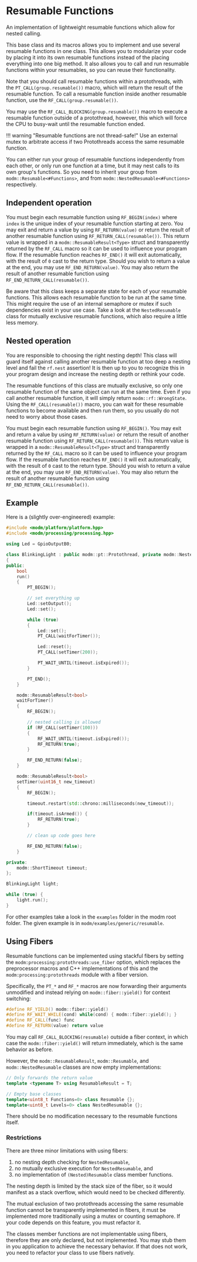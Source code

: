 # Resumable Functions

An implementation of lightweight resumable functions which allow for nested
calling.

This base class and its macros allows you to implement and use several resumable
functions in one class. This allows you to modularize your code by placing it
into its own resumable functions instead of the placing everything into one big
method. It also allows you to call and run resumable functions within your
resumables, so you can reuse their functionality.

Note that you should call resumable functions within a protothreads, with the
`PT_CALL(group.resumable())` macro, which will return the result of the
resumable function. To call a resumable function inside another resumable
function, use the `RF_CALL(group.resumable())`.

You may use the `RF_CALL_BLOCKING(group.resumable())` macro to execute a
resumable function outside of a protothread, however, this which will force the
CPU to busy-wait until the resumable function ended.

!!! warning "Resumable functions are not thread-safe!"
    Use an external mutex to arbitrate access if two Protothreads access the
    same resumable function.

You can either run your group of resumable functions independently from each
other, or only run one function at a time, but it may nest calls to its own
group's functions. So you need to inherit your group from
`modm::Resumable<#Functions>`, and from `modm::NestedResumable<#Functions>`
respectively.


## Independent operation

You must begin each resumable function using `RF_BEGIN(index)` where `index` is
the unique index of your resumable function starting at zero. You may exit and
return a value by using `RF_RETURN(value)` or return the result of another
resumable function using `RF_RETURN_CALL(resumable())`. This return value is
wrapped in a `modm::ResumableResult<Type>` struct and transparently returned by
the `RF_CALL` macro so it can be used to influence your program flow. If the
resumable function reaches `RF_END()` it will exit automatically, with the
result of `0` cast to the return type. Should you wish to return a value at the
end, you may use `RF_END_RETURN(value)`. You may also return the result of
another resumable function using `RF_END_RETURN_CALL(resumable())`.

Be aware that this class keeps a separate state for each of your resumable
functions. This allows each resumable function to be run at the same time. This
might require the use of an internal semaphore or mutex if such dependencies
exist in your use case. Take a look at the `NestedResumable` class for mutually
exclusive resumable functions, which also require a little less memory.


## Nested operation

You are responsible to choosing the right nesting depth! This class will guard
itself against calling another resumable function at too deep a nesting level
and fail the `rf.nest` assertion! It is then up to you to recognize this in
your program design and increase the nesting depth or rethink your code.

The resumable functions of this class are mutually exclusive, so only one
resumable function of the same object can run at the same time. Even if you
call another resumable function, it will simply return `modm::rf::WrongState`.
Using the `RF_CALL(resumable())` macro, you can wait for these resumable
functions to become available and then run them, so you usually do not need to
worry about those cases.

You must begin each resumable function using `RF_BEGIN()`. You may exit and
return a value by using `RF_RETURN(value)` or return the result of another
resumable function using `RF_RETURN_CALL(resumable())`. This return value is
wrapped in a `modm::ResumableResult<Type>` struct and transparently returned by
the `RF_CALL` macro so it can be used to influence your program flow. If the
resumable function reaches `RF_END()` it will exit automatically, with the
result of `0` cast to the return type. Should you wish to return a value at the
end, you may use `RF_END_RETURN(value)`. You may also return the result of
another resumable function using `RF_END_RETURN_CALL(resumable())`.


## Example

Here is a (slightly over-engineered) example:

```cpp
#include <modm/platform/platform.hpp>
#include <modm/processing/processing.hpp>

using Led = GpioOutputB0;

class BlinkingLight : public modm::pt::Protothread, private modm::NestedResumable<2>
{
public:
    bool
    run()
    {
        PT_BEGIN();

        // set everything up
        Led::setOutput();
        Led::set();

        while (true)
        {
            Led::set();
            PT_CALL(waitForTimer());

            Led::reset();
            PT_CALL(setTimer(200));

            PT_WAIT_UNTIL(timeout.isExpired());
        }

        PT_END();
    }

    modm::ResumableResult<bool>
    waitForTimer()
    {
        RF_BEGIN();

        // nested calling is allowed
        if (RF_CALL(setTimer(100)))
        {
            RF_WAIT_UNTIL(timeout.isExpired());
            RF_RETURN(true);
        }

        RF_END_RETURN(false);
    }

    modm::ResumableResult<bool>
    setTimer(uint16_t new_timeout)
    {
        RF_BEGIN();

        timeout.restart(std::chrono::milliseconds(new_timeout));

        if(timeout.isArmed()) {
            RF_RETURN(true);
        }

        // clean up code goes here

        RF_END_RETURN(false);
    }

private:
    modm::ShortTimeout timeout;
};

BlinkingLight light;

while (true) {
    light.run();
}
```

For other examples take a look in the `examples` folder in the modm root folder.
The given example is in `modm/examples/generic/resumable`.


## Using Fibers

Resumable functions can be implemented using stackful fibers by setting the
`modm:processing:protothreads:use_fiber` option, which replaces the
preprocessor macros and C++ implementations of this and the
`modm:processing:protothreads` module with a fiber version.

Specifically, the `PT_*` and `RF_*` macros are now forwarding their arguments
unmodified and instead relying on `modm::fiber::yield()` for context switching:

```cpp
#define RF_YIELD() modm::fiber::yield()
#define RF_WAIT_WHILE(cond) while(cond) { modm::fiber::yield(); }
#define RF_CALL(func) func
#define RF_RETURN(value) return value
```

You may call `RF_CALL_BLOCKING(resumable)` outside a fiber context, in which
case the `modm::fiber::yield()` will return immediately, which is the same
behavior as before.

However, the `modm::ResumableResult`, `modm::Resumable`, and `modm::NestedResumable`
classes are now empty implementations:

```cpp
// Only forwards the return value
template <typename T> using ResumableResult = T;

// Empty base classes
template<uint8_t Functions=0> class Resumable {};
template<uint8_t Levels=0> class NestedResumable {};
```

There should be no modification necessary to the resumable functions itself.


### Restrictions

There are three minor limitations with using fibers:
1) no nesting depth checking for `NestedResumable`,
2) no mutually exclusive execution for `NestedResumable`, and
3) no implementation of `(Nested)Resumable` class member functions.

The nesting depth is limited by the stack size of the fiber, so it would
manifest as a stack overflow, which would need to be checked differently.

The mutual exclusion of two protothreads accessing the same resumable function
cannot be transparently implemented in fibers, it must be implemented more
traditionally using a mutex or counting semaphore. If your code depends on this
feature, you must refactor it.

The classes member functions are not implementable using fibers, therefore they
are only declared, but not implemented. You may stub them in you application to
achieve the necessary behavior. If that does not work, you need to refactor
your class to use fibers natively.
